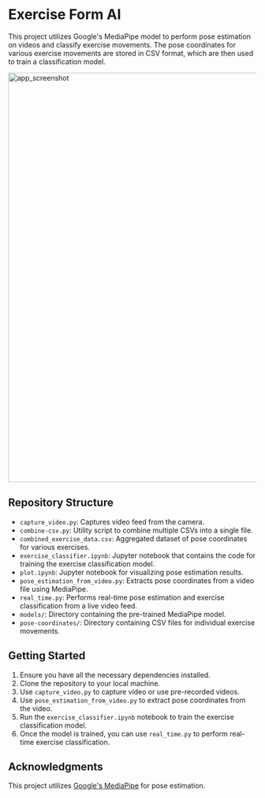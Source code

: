 # Exercise Form AI

This project utilizes Google's MediaPipe model to perform pose estimation on videos and classify exercise movements. The pose coordinates for various exercise movements are stored in CSV format, which are then used to train a classification model.

<img width="829" alt="app_screenshot" src="https://github.com/oktaykurt/exercise-form-ai/assets/10723547/67a2e62d-f40a-40ff-bbe5-5e2da834f3c1">


## Repository Structure
- `capture_video.py`: Captures video feed from the camera.
- `combine-csv.py`: Utility script to combine multiple CSVs into a single file.
- `combined_exercise_data.csv`: Aggregated dataset of pose coordinates for various exercises.
- `exercise_classifier.ipynb`: Jupyter notebook that contains the code for training the exercise classification model.
- `plot.ipynb`: Jupyter notebook for visualizing pose estimation results.
- `pose_estimation_from_video.py`: Extracts pose coordinates from a video file using MediaPipe.
- `real_time.py`: Performs real-time pose estimation and exercise classification from a live video feed.
- `models/`: Directory containing the pre-trained MediaPipe model.
- `pose-coordinates/`: Directory containing CSV files for individual exercise movements.

## Getting Started

1. Ensure you have all the necessary dependencies installed.
2. Clone the repository to your local machine.
3. Use `capture_video.py` to capture video or use pre-recorded videos.
4. Use `pose_estimation_from_video.py` to extract pose coordinates from the video.
5. Run the `exercise_classifier.ipynb` notebook to train the exercise classification model.
6. Once the model is trained, you can use `real_time.py` to perform real-time exercise classification.

## Acknowledgments

This project utilizes [Google's MediaPipe](https://mediapipe.dev/) for pose estimation.
